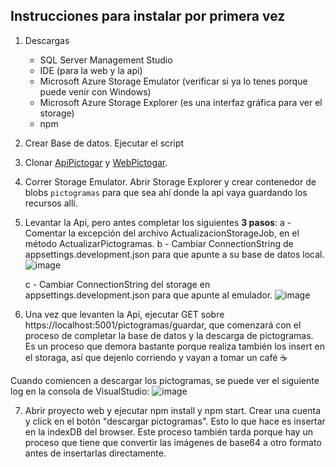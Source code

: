 ## Instrucciones para instalar por primera vez

1) Descargas
	- SQL Server Management Studio
	- IDE (para la web y la api)
	- Microsoft Azure Storage Emulator (verificar si ya lo tenes porque puede venir con Windows)
	- Microsoft Azure Storage Explorer (es una interfaz gráfica para ver el storage)
	- npm

2) Crear Base de datos. Ejecutar el script

3) Clonar [ApiPictogar](https://github.com/utn-pfinal-g104/pictogramas-api.git) y [WebPictogar](https://github.com/utn-pfinal-g104/pictogramas-web.git).

4) Correr Storage Emulator. Abrir Storage Explorer y crear contenedor de blobs `pictogramas` para que sea ahí donde la api vaya guardando los recursos allí.

5) Levantar la Api, pero antes completar los siguientes **3 pasos**:
	a - Comentar la excepción del archivo ActualizacionStorageJob, en el método ActualizarPictogramas.
	b - Cambiar ConnectionString de appsettings.development.json para que apunte a su base de datos local.
	![image](https://user-images.githubusercontent.com/26606912/186019466-171c22b9-7ed0-4b75-8a8e-f578d281b27c.png)

	c - Cambiar ConnectionString del storage en appsettings.development.json para que apunte al emulador.
	![image](https://user-images.githubusercontent.com/26606912/186019642-1268fd69-799c-4bd2-a90d-654a8b8d8b17.png)

6) Una vez que levanten la Api, ejecutar GET sobre https://localhost:5001/pictogramas/guardar, que comenzará con el proceso de completar la base de datos y la descarga de pictogramas. Es un proceso que demora bastante porque realiza también los insert en el storaga, así que dejenlo corriendo y vayan a tomar un café ☕

Cuando comiencen a descargar los pictogramas, se puede ver el siguiente log en la consola de VisualStudio:
![image](https://user-images.githubusercontent.com/26606912/186018838-8f303a9a-db71-4d51-afa3-dd4486dc83c8.png)


7) Abrir proyecto web y ejecutar npm install y npm start. Crear una cuenta y click en el botón "descargar pictogramas". Esto lo que hace es insertar en la indexDB del browser. Este proceso también tarda porque hay un proceso que tiene que convertir las imágenes de base64 a otro formato antes de insertarlas directamente.
